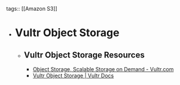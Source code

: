 tags:: [[Amazon S3]]

- # Vultr Object Storage
	- ## Vultr Object Storage Resources
		- [Object Storage, Scalable Storage on Demand - Vultr.com](https://www.vultr.com/products/object-storage/)
		- [Vultr Object Storage | Vultr Docs](https://docs.vultr.com/vultr-object-storage)